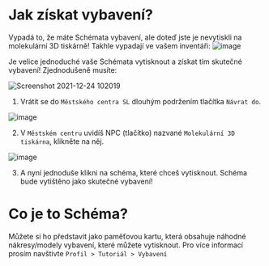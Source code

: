 # Jak získat vybavení?

Vypadá to, že máte Schémata vybavení, ale doteď jste je nevytiskli na molekulární 3D tiskárně!
Takhle vypadají ve vašem inventáři: 
![image](https://user-images.githubusercontent.com/18545294/147308888-70f5d24b-258c-429b-8daa-7a1fa7822d0a.png)

Je velice jednoduché vaše Schémata vytisknout a získat tím skutečné vybavení! Zjednodušeně musíte:

![Screenshot 2021-12-24 102019](https://user-images.githubusercontent.com/18545294/147307871-bb6a8ab2-bd0f-48d2-a4b7-99efaceafcbf.png)

1. Vrátit se do `Městského centra SL` dlouhým podržením tlačítka `Návrat do`.

![image](https://user-images.githubusercontent.com/18545294/147307934-cc5cc6f0-5107-48a9-912b-07e4c4a02755.png)

2. V `Městském centru` uvidíš NPC (tlačítko) nazvané `Molekulární 3D tiskárna`, klikněte na něj.

![image](https://user-images.githubusercontent.com/18545294/147308950-d5e10150-6abd-4e46-b2c3-f2c448f9af37.png)

3. A nyní jednoduše klikni na schéma, které chceš vytisknout. Schéma bude vytištěno jako skutečné vybavení!

# Co je to Schéma?
Můžete si ho představit jako paměťovou kartu, která obsahuje náhodné nákresy/modely vybavení, které můžete vytisknout. 
Pro více informací prosím navštivte `Profil > Tutoriál > Vybavení`

